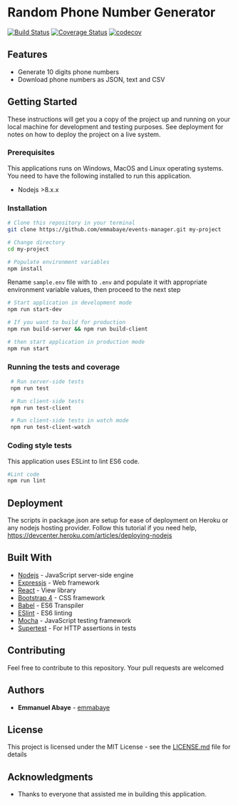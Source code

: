 # Random Phone Number Generator

[![Build Status](https://travis-ci.org/emmabaye/random-phone-number-generator.svg?branch=develop)](https://travis-ci.org/emmabaye/random-phone-number-generator)
[![Coverage Status](https://coveralls.io/repos/github/emmabaye/random-phone-number-generator/badge.svg)](https://coveralls.io/github/emmabaye/random-phone-number-generator)
[![codecov](https://codecov.io/gh/emmabaye/random-phone-number-generator/branch/develop/graph/badge.svg)](https://codecov.io/gh/emmabaye/random-phone-number-generator)


## Features

- Generate 10 digits phone numbers
- Download phone numbers as JSON, text and CSV

## Getting Started

These instructions will get you a copy of the project up and running on your local machine for development and testing purposes. See deployment for notes on how to deploy the project on a live system.

### Prerequisites

This applications runs on Windows, MacOS and Linux operating systems. You need to have the following installed to run this application.

- Nodejs >8.x.x

### Installation

```bash
# Clone this repository in your terminal
git clone https://github.com/emmabaye/events-manager.git my-project

# Change directory
cd my-project

# Populate environment variables
npm install

```

Rename `sample.env` file with to `.env` and populate it with appropriate environment variable values, then proceed to the next step

```bash
# Start application in development mode
npm run start-dev

# If you want to build for production
npm run build-server && npm run build-client

# then start application in production mode
npm run start
```

### Running the tests and coverage

```bash
 # Run server-side tests
 npm run test

 # Run client-side tests
 npm run test-client

 # Run client-side tests in watch mode
 npm run test-client-watch
```

### Coding style tests

This application uses ESLint to lint ES6 code.

```bash
#Lint code
npm run lint
```

## Deployment

The scripts in package.json are setup for ease of deployment on Heroku or any nodejs hosting provider. Follow this tutorial if you need help, https://devcenter.heroku.com/articles/deploying-nodejs

## Built With

- [Nodejs](https://nodejs.org/en/) - JavaScript server-side engine
- [Expressjs](https://expressjs.com/) - Web framework
- [React](https://reactjs.org/) - View library
- [Bootstrap 4](https://v4-alpha.getbootstrap.com/) - CSS framework
- [Babel](https://babeljs.io/) - ES6 Transpiler
- [ESlint](https://eslint.org/) - ES6 linting
- [Mocha](https://mochajs.org/) - JavaScript testing framework
- [Supertest](https://v4-alpha.getbootstrap.com/) - For HTTP assertions in tests

## Contributing

Feel free to contribute to this repository. Your pull requests are welcomed

## Authors

- **Emmanuel Abaye** - [emmabaye](https://github.com/emmabaye)

## License

This project is licensed under the MIT License - see the [LICENSE.md](LICENSE.md) file for details

## Acknowledgments

- Thanks to everyone that assisted me in building this application.
